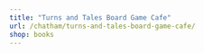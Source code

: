 ```yaml
---
title: "Turns and Tales Board Game Cafe"
url: /chatham/turns-and-tales-board-game-cafe/
shop: books
---
```

